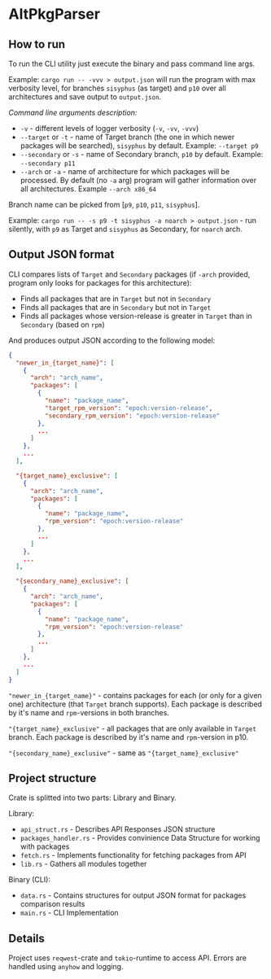 # AltPkgParser
## How to run
To run the CLI utility just execute the binary and pass command line args.

Example: `cargo run -- -vvv > output.json` will run the program with max verbosity level, for branches `sisyphus` (as target) and `p10` over all architectures and save output to `output.json`.

*Command line arguments description:*
- `-v` - different levels of logger verbosity (`-v`, `-vv`, `-vvv`)
- `--target` or `-t` - name of Target branch (the one in which newer packages will be searched), `sisyphus` by default. Example: `--target p9`
- `--secondary` or `-s` - name of Secondary branch, `p10` by default. Example: `--secondary p11`
- `--arch` or `-a` - name of architecture for which packages will be processed. By default (no `-a` arg) program will gather information over all architectures. Example `--arch x86_64`

Branch name can be picked from [`p9`, `p10`, `p11`, `sisyphus`].

Example: `cargo run -- -s p9 -t sisyphus -a noarch > output.json` - run silently, with `p9` as Target and `sisyphus` as Secondary, for `noarch` arch.

## Output JSON format
CLI compares lists of `Target` and `Secondary` packages (if `-arch` provided, program only looks for packages for this architecture):
- Finds all packages that are in `Target` but not in `Secondary`
- Finds all packages that are in `Secondary` but not in `Target`
- Finds all packages whose version-release is greater in `Target` than in `Secondary` (based on `rpm`)

And produces output JSON according to the following model:
```json
{
  "newer_in_{target_name}": [
    {
      "arch": "arch_name",
      "packages": [
        {
          "name": "package_name",
          "target_rpm_version": "epoch:version-release",
          "secondary_rpm_version": "epoch:version-release"
        },
        ...
      ]
    },
    ...
  ],

  "{target_name}_exclusive": [
    {
      "arch": "arch_name",
      "packages": [
        {
          "name": "package_name",
          "rpm_version": "epoch:version-release"
        },
        ...
      ]
    },
    ...
  ],

  "{secondary_name}_exclusive": [
    {
      "arch": "arch_name",
      "packages": [
        {
          "name": "package_name",
          "rpm_version": "epoch:version-release"
        },
        ...
      ]
    },
    ...
  ]
}
```

`"newer_in_{target_name}"` - contains packages for each (or only for a given one) architecture (that `Target` branch supports). Each package is described by it's name and `rpm`-versions in both branches.

`"{target_name}_exclusive"` - all packages that are only available in `Target` branch. Each package is described by it's name and `rpm`-version in p10.

`"{secondary_name}_exclusive"` - same as `"{target_name}_exclusive"`

## Project structure
Crate is splitted into two parts: Library and Binary.

Library:
* `api_struct.rs` - Describes API Responses JSON structure 
* `packages_handler.rs` - Provides convinience Data Structure for working with packages
* `fetch.rs` - Implements functionality for fetching packages from API
* `lib.rs` - Gathers all modules together

Binary (CLI):
* `data.rs` - Contains structures for output JSON format for packages comparison results
* `main.rs` - CLI Implementation

## Details
Project uses `reqwest`-crate and `tokio`-runtime to access API. Errors are handled using `anyhow` and logging.
